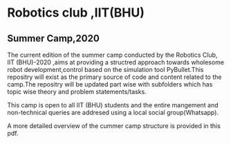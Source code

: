 # Robotics club ,IIT(BHU)
## Summer Camp,2020

   The current edition of the summer camp conducted by the Robotics Club, IIT (BHU)-2020 ,aims at providing a structred approach towards wholesome robot development,control based on the simulation tool PyBullet.This repositry will exist as the primary source of code and content related to the camp.The repositry will be updated part wise with subfolders which has topic wise theory and problem statements/tasks.
   
This camp is open to all IIT (BHU) students and the entire mangement and non-technical queries are addresed using a local social group(Whatsapp).

A more detailed overview of the cummer camp structure is provided in this pdf.
